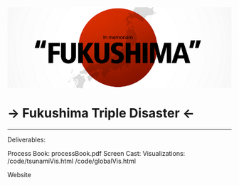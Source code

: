 <img src="teaser.png" width="800" style="display: block; margin-left:auto; margin-right:auto; vertical-align:middle;"/>

-> Fukushima Triple Disaster <-
=========
----
Deliverables: 

Process Book: processBook.pdf
Screen Cast:
Visualizations: 
	/code/tsunamiVis.html
	/code/globalVis.html

Website